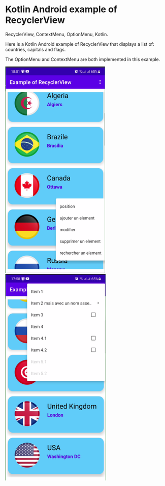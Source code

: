 #  Kotlin Android example of RecyclerView 
RecyclerView, ContextMenu, OptionMenu, Kotlin.


Here is a Kotlin Android example of RecyclerView that displays a list of: countries, capitals and flags.

The OptionMenu and ContextMenu are both implemented in this example.


![alt text](https://github.com/myyoucef/exa_RecyclerV_kt/blob/c95864604759bd2ef06b5a47e90017a2bbad0062/Capture1.png?raw=true)
![alt text](https://github.com/myyoucef/exa_RecyclerV_kt/blob/04d2bdd1a9c6b6a316c2c067b4b62d218cf1e102/Capture2.png?raw=true)

